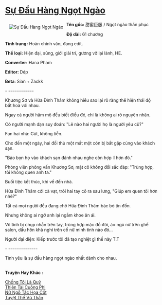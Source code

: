 <a href="https://utruyen.com/su-dau-hang-ngot-ngao/25394/" title="Sự Đầu Hàng Ngọt Ngào"><h1>Sự Đầu Hàng Ngọt Ngào</h1></a><div style="display:table"><img align="right" style="float: left; padding: 10px;" src="https://utruyen.com/images/story/200x260/su-dau-hang-ngot-ngao.jpg" alt="Sự Đầu Hàng Ngọt Ngào"><b>Tên gốc: </b>甜蜜臣服 / Ngọt ngào thần phục<p></p><b>Độ dài:</b> 61 chương<p></p><b>Tình trạng:</b> Hoàn chính văn, đang edit.<p></p><b>Thể loại:</b> Hiện đại, sủng, giới giải trí, gương vỡ lại lành, HE.<p></p><b>Converter:</b> Hana Pham <p></p><b>Editor: </b>Dép <p></p><b>Beta</b>: Sian + Zackk <p></p>- -------------<p></p>Khương Sơ và Hứa Đình Thâm không hiểu sao lại rõ ràng thể hiện thái độ bất hoà với nhau.<p></p>Ngay cả người hâm mộ đều biết điều đó, chỉ là không ai rõ nguyên nhân.<p></p>Có người mạnh dạn suy đoán: "Lẽ nào hai người họ là người yêu cũ?"<p></p>Fan hai nhà: Cút, không tiễn.<p></p>Cho đến một ngày, hai đối thủ một mất một còn bị bắt gặp cùng vào khách sạn.<p></p>"Bảo bọn họ vào khách sạn đánh nhau nghe còn hợp lí hơn đó."<p></p>Phóng viên phỏng vấn Khương Sơ, mặt cô không đổi sắc đáp: "Trùng hợp, tôi không quen anh ta."<p></p>Buổi tiệc kết thúc, khi về đến nhà.<p></p>Hứa Đình Thâm cởi cà vạt, trói hai tay cô ra sau lưng, "Giúp em quen tôi hơn nhé?"<p></p>Tất cả mọi người đều đang chờ Hứa Đình Thâm bác bỏ tin đồn.<p></p>Nhưng không ai ngờ anh lại ngầm khoe ân ái.<p></p>Vô tình bị chụp nhẫn trên tay, trùng hợp mặc đồ đôi, áo ngủ nữ trên ghế salon, dấu hôn khả nghi trên cổ nữ minh tinh nào đó...<p></p>Người đại diện: Kiếp trước tôi đã tạo nghiệt gì thế này T.T<p></p>- ---------------<p></p>Tình yêu là sự đầu hàng ngọt ngào nhất dành cho nhau.</div><p><br><b>Truyện Hay Khác :</b></p><a href="https://utruyen.com/chong-toi-la-quy/25343/" alt="Chồng Tôi Là Quỷ">Chồng Tôi Là Quỷ</a><br/><a href="https://github.com/quanluxury/truyenhot/tree/master/truyenhay/16123/" alt="Thiên Tài Cuồng Phi">Thiên Tài Cuồng Phi</a><br/><a href="https://github.com/quanluxury/truyenhot/tree/master/truyenhay/17504/" alt="Nữ Ngỗ Tác Họa Cốt">Nữ Ngỗ Tác Họa Cốt</a><br/><a href="https://github.com/quanluxury/truyenhot/tree/master/truyenhay/16563/" alt="Tuyệt Thế Vũ Thần">Tuyệt Thế Vũ Thần</a><br/>